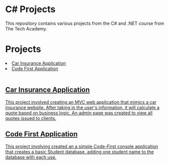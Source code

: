 # C# Projects
This repository contains various projects from the C# and .NET course from The Tech Academy.

# Projects
<li><a href="https://github.com/ethantl-1511/Tech-Academy-Projects/tree/main/C-Sharp-Projects/01%20CarInsurance"> Car Insurance Application </li>
<li><a href="https://github.com/ethantl-1511/Tech-Academy-Projects/tree/main/C-Sharp-Projects/02%20CodeFirstApplication"> Code First Application </li>

<br>
<h2>Car Insurance Application</h2>
<p>This project involved creating an MVC web application that mimics a car insurance website. After taking in the user's information, it will calculate a quote based on business logic. An admin page was created to view all quotes issued to clients.</p>

<h2>Code First Application</h2>
<p>This project involving created an a simple Code-First console application that creates a basic Student database, adding one student name to the database with each use.</p>
